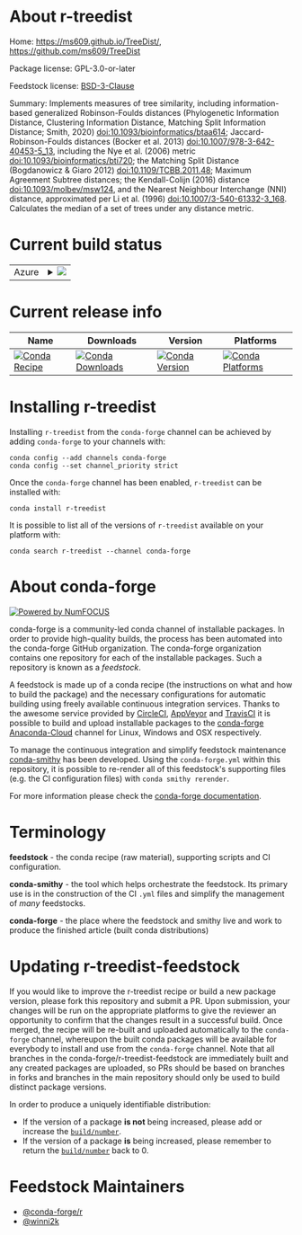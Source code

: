 About r-treedist
================

Home: https://ms609.github.io/TreeDist/, https://github.com/ms609/TreeDist

Package license: GPL-3.0-or-later

Feedstock license: [BSD-3-Clause](https://github.com/conda-forge/r-treedist-feedstock/blob/master/LICENSE.txt)

Summary: Implements measures of tree similarity, including information-based generalized Robinson-Foulds distances (Phylogenetic Information Distance, Clustering Information Distance, Matching Split Information Distance; Smith, 2020) <doi:10.1093/bioinformatics/btaa614>; Jaccard-Robinson-Foulds distances (Bocker et al. 2013) <doi:10.1007/978-3-642-40453-5_13>, including the Nye et al. (2006) metric <doi:10.1093/bioinformatics/bti720>; the Matching Split Distance (Bogdanowicz & Giaro 2012) <doi:10.1109/TCBB.2011.48>; Maximum Agreement Subtree distances; the Kendall-Colijn (2016) distance <doi:10.1093/molbev/msw124>, and the Nearest Neighbour Interchange (NNI) distance, approximated per Li et al. (1996) <doi:10.1007/3-540-61332-3_168>. Calculates the median of a set of trees under any distance metric.

Current build status
====================


<table>
    
  <tr>
    <td>Azure</td>
    <td>
      <details>
        <summary>
          <a href="https://dev.azure.com/conda-forge/feedstock-builds/_build/latest?definitionId=10697&branchName=master">
            <img src="https://dev.azure.com/conda-forge/feedstock-builds/_apis/build/status/r-treedist-feedstock?branchName=master">
          </a>
        </summary>
        <table>
          <thead><tr><th>Variant</th><th>Status</th></tr></thead>
          <tbody><tr>
              <td>linux_64_r_base4.0</td>
              <td>
                <a href="https://dev.azure.com/conda-forge/feedstock-builds/_build/latest?definitionId=10697&branchName=master">
                  <img src="https://dev.azure.com/conda-forge/feedstock-builds/_apis/build/status/r-treedist-feedstock?branchName=master&jobName=linux&configuration=linux_64_r_base4.0" alt="variant">
                </a>
              </td>
            </tr><tr>
              <td>linux_64_r_base4.1</td>
              <td>
                <a href="https://dev.azure.com/conda-forge/feedstock-builds/_build/latest?definitionId=10697&branchName=master">
                  <img src="https://dev.azure.com/conda-forge/feedstock-builds/_apis/build/status/r-treedist-feedstock?branchName=master&jobName=linux&configuration=linux_64_r_base4.1" alt="variant">
                </a>
              </td>
            </tr><tr>
              <td>osx_64_r_base4.0</td>
              <td>
                <a href="https://dev.azure.com/conda-forge/feedstock-builds/_build/latest?definitionId=10697&branchName=master">
                  <img src="https://dev.azure.com/conda-forge/feedstock-builds/_apis/build/status/r-treedist-feedstock?branchName=master&jobName=osx&configuration=osx_64_r_base4.0" alt="variant">
                </a>
              </td>
            </tr><tr>
              <td>osx_64_r_base4.1</td>
              <td>
                <a href="https://dev.azure.com/conda-forge/feedstock-builds/_build/latest?definitionId=10697&branchName=master">
                  <img src="https://dev.azure.com/conda-forge/feedstock-builds/_apis/build/status/r-treedist-feedstock?branchName=master&jobName=osx&configuration=osx_64_r_base4.1" alt="variant">
                </a>
              </td>
            </tr><tr>
              <td>win_64_r_base4.0</td>
              <td>
                <a href="https://dev.azure.com/conda-forge/feedstock-builds/_build/latest?definitionId=10697&branchName=master">
                  <img src="https://dev.azure.com/conda-forge/feedstock-builds/_apis/build/status/r-treedist-feedstock?branchName=master&jobName=win&configuration=win_64_r_base4.0" alt="variant">
                </a>
              </td>
            </tr><tr>
              <td>win_64_r_base4.1</td>
              <td>
                <a href="https://dev.azure.com/conda-forge/feedstock-builds/_build/latest?definitionId=10697&branchName=master">
                  <img src="https://dev.azure.com/conda-forge/feedstock-builds/_apis/build/status/r-treedist-feedstock?branchName=master&jobName=win&configuration=win_64_r_base4.1" alt="variant">
                </a>
              </td>
            </tr>
          </tbody>
        </table>
      </details>
    </td>
  </tr>
</table>

Current release info
====================

| Name | Downloads | Version | Platforms |
| --- | --- | --- | --- |
| [![Conda Recipe](https://img.shields.io/badge/recipe-r--treedist-green.svg)](https://anaconda.org/conda-forge/r-treedist) | [![Conda Downloads](https://img.shields.io/conda/dn/conda-forge/r-treedist.svg)](https://anaconda.org/conda-forge/r-treedist) | [![Conda Version](https://img.shields.io/conda/vn/conda-forge/r-treedist.svg)](https://anaconda.org/conda-forge/r-treedist) | [![Conda Platforms](https://img.shields.io/conda/pn/conda-forge/r-treedist.svg)](https://anaconda.org/conda-forge/r-treedist) |

Installing r-treedist
=====================

Installing `r-treedist` from the `conda-forge` channel can be achieved by adding `conda-forge` to your channels with:

```
conda config --add channels conda-forge
conda config --set channel_priority strict
```

Once the `conda-forge` channel has been enabled, `r-treedist` can be installed with:

```
conda install r-treedist
```

It is possible to list all of the versions of `r-treedist` available on your platform with:

```
conda search r-treedist --channel conda-forge
```


About conda-forge
=================

[![Powered by
NumFOCUS](https://img.shields.io/badge/powered%20by-NumFOCUS-orange.svg?style=flat&colorA=E1523D&colorB=007D8A)](https://numfocus.org)

conda-forge is a community-led conda channel of installable packages.
In order to provide high-quality builds, the process has been automated into the
conda-forge GitHub organization. The conda-forge organization contains one repository
for each of the installable packages. Such a repository is known as a *feedstock*.

A feedstock is made up of a conda recipe (the instructions on what and how to build
the package) and the necessary configurations for automatic building using freely
available continuous integration services. Thanks to the awesome service provided by
[CircleCI](https://circleci.com/), [AppVeyor](https://www.appveyor.com/)
and [TravisCI](https://travis-ci.com/) it is possible to build and upload installable
packages to the [conda-forge](https://anaconda.org/conda-forge)
[Anaconda-Cloud](https://anaconda.org/) channel for Linux, Windows and OSX respectively.

To manage the continuous integration and simplify feedstock maintenance
[conda-smithy](https://github.com/conda-forge/conda-smithy) has been developed.
Using the ``conda-forge.yml`` within this repository, it is possible to re-render all of
this feedstock's supporting files (e.g. the CI configuration files) with ``conda smithy rerender``.

For more information please check the [conda-forge documentation](https://conda-forge.org/docs/).

Terminology
===========

**feedstock** - the conda recipe (raw material), supporting scripts and CI configuration.

**conda-smithy** - the tool which helps orchestrate the feedstock.
                   Its primary use is in the construction of the CI ``.yml`` files
                   and simplify the management of *many* feedstocks.

**conda-forge** - the place where the feedstock and smithy live and work to
                  produce the finished article (built conda distributions)


Updating r-treedist-feedstock
=============================

If you would like to improve the r-treedist recipe or build a new
package version, please fork this repository and submit a PR. Upon submission,
your changes will be run on the appropriate platforms to give the reviewer an
opportunity to confirm that the changes result in a successful build. Once
merged, the recipe will be re-built and uploaded automatically to the
`conda-forge` channel, whereupon the built conda packages will be available for
everybody to install and use from the `conda-forge` channel.
Note that all branches in the conda-forge/r-treedist-feedstock are
immediately built and any created packages are uploaded, so PRs should be based
on branches in forks and branches in the main repository should only be used to
build distinct package versions.

In order to produce a uniquely identifiable distribution:
 * If the version of a package **is not** being increased, please add or increase
   the [``build/number``](https://docs.conda.io/projects/conda-build/en/latest/resources/define-metadata.html#build-number-and-string).
 * If the version of a package **is** being increased, please remember to return
   the [``build/number``](https://docs.conda.io/projects/conda-build/en/latest/resources/define-metadata.html#build-number-and-string)
   back to 0.

Feedstock Maintainers
=====================

* [@conda-forge/r](https://github.com/conda-forge/r/)
* [@winni2k](https://github.com/winni2k/)

